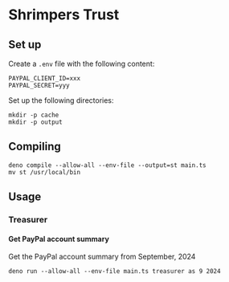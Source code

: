 # Shrimpers Trust

## Set up

Create a `.env` file with the following content:

```
PAYPAL_CLIENT_ID=xxx
PAYPAL_SECRET=yyy
```

Set up the following directories:

```
mkdir -p cache
mkdir -p output
```

## Compiling

```
deno compile --allow-all --env-file --output=st main.ts
mv st /usr/local/bin
```

## Usage

### Treasurer

#### Get PayPal account summary

Get the PayPal account summary from September, 2024

```
deno run --allow-all --env-file main.ts treasurer as 9 2024
```
